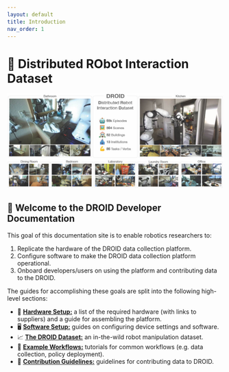 ```yaml
---
layout: default
title: Introduction
nav_order: 1
---
```


# 🤖 **D**istributed **RO**bot **I**nteraction **D**ataset

![](./assets/index/droid_teaser.jpg)


## 👋 Welcome to the DROID Developer Documentation

This goal of this documentation site is to enable robotics researchers to:

1. Replicate the hardware of the DROID data collection platform.
2. Configure software to make the DROID data collection platform operational.
3. Onboard developers/users on using the platform and contributing data to the DROID.

The guides for accomplishing these goals are split into the following high-level sections:

* 🔨 [**Hardware Setup:**](https://droid-dataset.github.io/droid/docs/hardware-setup) a list of the required hardware (with links to suppliers) and a guide for assembling the platform.
* 🖥️ [**Software Setup:**](https://droid-dataset.github.io/droid/docs/software-setup) guides on configuring device settings and software. 
* 📈 [**The DROID Dataset:**](https://droid-dataset.github.io/droid/the-droid-dataset) an in-the-wild robot manipulation dataset.
* 🤖 [**Example Workflows:**](https://droid-dataset.github.io/droid/docs/example-workflows) tutorials for common workflows (e.g. data collection, policy deployment).
* 📖 [**Contribution Guidelines:**](https://droid-dataset.github.io/droid/contribution-guidelines) guidelines for contributing data to DROID. 



